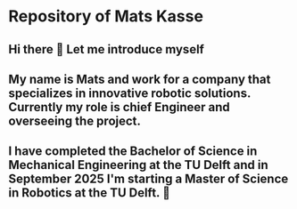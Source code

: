 # Repository of Mats Kasse
## Hi there 👋 Let me introduce myself
## My name is Mats and work for a company that specializes in innovative robotic solutions. Currently my role is chief Engineer and overseeing the project. 
## I have completed the Bachelor of Science in Mechanical Engineering at the TU Delft and in September 2025 I'm starting a Master of Science in Robotics at the TU Delft. 🤖

